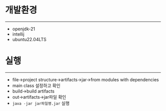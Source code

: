 # 개발환경

---
- openjdk-21
- intellij
- ubuntu22.04LTS
# 실행

---
- file->project structure->artifacts->jar->from modules with dependencies
- main class 설정하고 확인
- build->build artifacts
- out->artifacts->jar파일 확인
- `java -jar jar파일명.jar` 실행